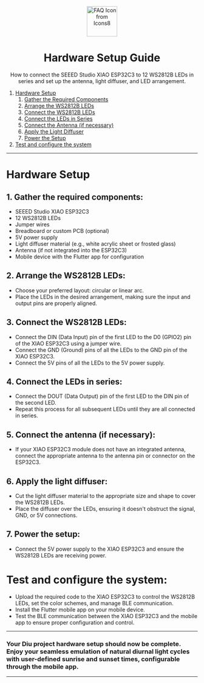 <div align="center">
  <img src="https://img.icons8.com/office/512/maintenance.png" alt="FAQ Icon from Icons8" height="80">
  <h1>Hardware Setup Guide</h1>
  <p>How to connect the SEEED Studio XIAO ESP32C3 to 12 WS2812B LEDs in series and set up the antenna, light diffuser, and LED arrangement.</p>
</div>

1. [Hardware Setup](#hardware-setup)
   1. [Gather the Required Components](#1-gather-the-required-components)
   2. [Arrange the WS2812B LEDs](#2-arrange-the-ws2812b-leds)
   3. [Connect the WS2812B LEDs](#3-connect-the-ws2812b-leds)
   4. [Connect the LEDs in Series](#4-connect-the-leds-in-series)
   5. [Connect the Antenna (if necessary)](#5-connect-the-antenna)
   6. [Apply the Light Diffuser](#6-apply-the-light-diffuser)
   7. [Power the Setup](#7-power-the-setup)
2. [Test and configure the system](#test-and-configure-the-system)

---

# Hardware Setup

## 1. Gather the required components:

- SEEED Studio XIAO ESP32C3
- 12 WS2812B LEDs
- Jumper wires
- Breadboard or custom PCB (optional)
- 5V power supply
- Light diffuser material (e.g., white acrylic sheet or frosted glass)
- Antenna (if not integrated into the ESP32C3)
- Mobile device with the Flutter app for configuration

## 2. Arrange the WS2812B LEDs:

- Choose your preferred layout: circular or linear arc.
- Place the LEDs in the desired arrangement, making sure the input and output pins are properly aligned.

## 3. Connect the WS2812B LEDs:

- Connect the DIN (Data Input) pin of the first LED to the D0 (GPIO2) pin of the XIAO ESP32C3 using a jumper wire.
- Connect the GND (Ground) pins of all the LEDs to the GND pin of the XIAO ESP32C3.
- Connect the 5V pins of all the LEDs to the 5V power supply.

## 4. Connect the LEDs in series:

- Connect the DOUT (Data Output) pin of the first LED to the DIN pin of the second LED.
- Repeat this process for all subsequent LEDs until they are all connected in series.

## 5. Connect the antenna (if necessary):

- If your XIAO ESP32C3 module does not have an integrated antenna, connect the appropriate antenna to the antenna pin or connector on the ESP32C3.

## 6. Apply the light diffuser:

- Cut the light diffuser material to the appropriate size and shape to cover the WS2812B LEDs.
- Place the diffuser over the LEDs, ensuring it doesn't obstruct the signal, GND, or 5V connections.

## 7. Power the setup:

- Connect the 5V power supply to the XIAO ESP32C3 and ensure the WS2812B LEDs are receiving power.

# Test and configure the system:

- Upload the required code to the XIAO ESP32C3 to control the WS2812B LEDs, set the color schemes, and manage BLE communication.
- Install the Flutter mobile app on your mobile device.
- Test the BLE communication between the XIAO ESP32C3 and the mobile app to ensure proper configuration and control.

---

### Your Diu project hardware setup should now be complete. Enjoy your seamless emulation of natural diurnal light cycles with user-defined sunrise and sunset times, configurable through the mobile app.

---

